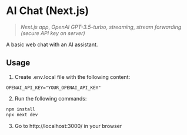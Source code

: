 # AI Chat (Next.js)

> _Next.js app_, _OpenAI GPT-3.5-turbo_, _streaming_, _stream forwarding (secure API key on server)_

A basic web chat with an AI assistant.

## Usage

1. Create .env.local file with the following content:

```
OPENAI_API_KEY="YOUR_OPENAI_API_KEY"
```

2. Run the following commands:

```sh
npm install
npx next dev
```

3. Go to http://localhost:3000/ in your browser
